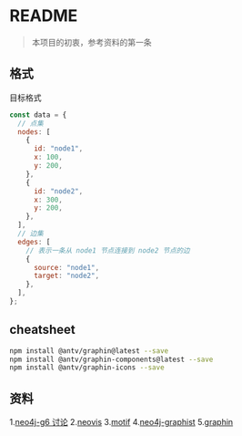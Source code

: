 # README

> 本项目的初衷，参考资料的第一条

## 格式

目标格式

```javascript
const data = {
  // 点集
  nodes: [
    {
      id: "node1",
      x: 100,
      y: 200,
    },
    {
      id: "node2",
      x: 300,
      y: 200,
    },
  ],
  // 边集
  edges: [
    // 表示一条从 node1 节点连接到 node2 节点的边
    {
      source: "node1",
      target: "node2",
    },
  ],
};
```

## cheatsheet

```bash
npm install @antv/graphin@latest --save
npm install @antv/graphin-components@latest --save
npm install @antv/graphin-icons --save
```

## 资料

1.[neo4j-g6 讨论](https://github.com/neo4j-contrib/neovis.js/issues/192) 
2.[neovis](https://github.com/neo4j-contrib/neovis.js/blob/master/src/neovis.js) 
3.[motif](https://neo4j.com/developer-blog/creating-a-neo4j-react-app-with-use-neo4j-hooks/) 
4.[neo4j-graphist](https://neo4j.com/graphgists/)
5.[graphin](https://graphin.antv.vision/)
